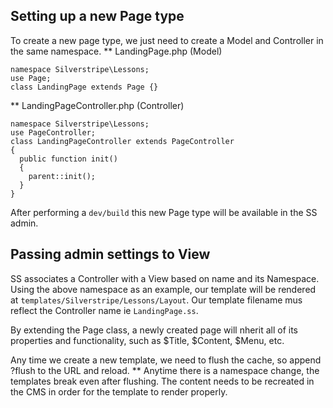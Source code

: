 ## Setting up a new Page type
To create a new page type, we just need to create a Model and Controller in the same namespace.
** LandingPage.php (Model)
``` 
namespace Silverstripe\Lessons;
use Page;
class LandingPage extends Page {}
```
** LandingPageController.php (Controller)
```
namespace Silverstripe\Lessons;
use PageController;
class LandingPageController extends PageController
{
  public function init()
  {
    parent::init();
  }
}
```

After performing a `dev/build` this new Page type will be available in the SS admin.

## Passing admin settings to View
SS associates a Controller with a View based on name and its Namespace. Using the above namespace as an example, our template will be rendered at `templates/Silverstripe/Lessons/Layout`.
Our template filename mus reflect the Controller name ie `LandingPage.ss`.

By extending the Page class, a newly created page will nherit all of its properties and functionality, such as $Title, $Content, $Menu, etc.

Any time we create a new template, we need to flush the cache, so append ?flush to the URL and reload.
** Anytime there is a namespace change, the templates break even after flushing. The content needs to be recreated in the CMS in order for the template to render properly.
